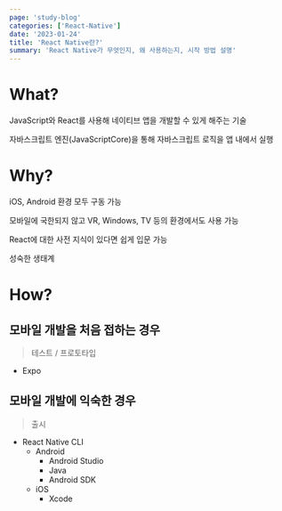 ```yaml
---
page: 'study-blog'
categories: ['React-Native']
date: '2023-01-24'
title: 'React Native란?'
summary: 'React Native가 무엇인지, 왜 사용하는지, 시작 방법 설명'
---
```


# What?

JavaScript와 React를 사용해 네이티브 앱을 개발할 수 있게 해주는 기술

자바스크립트 엔진(JavaScriptCore)을 통해 자바스크립트 로직을 앱 내에서 실행

# Why?

iOS, Android 환경 모두 구동 가능

모바일에 국한되지 않고 VR, Windows, TV 등의 환경에서도 사용 가능

React에 대한 사전 지식이 있다면 쉽게 입문 가능

성숙한 생태계

# How?

## 모바일 개발을 처음 접하는 경우

> 테스트 / 프로토타입

- Expo

## 모바일 개발에 익숙한 경우

> 출시

- React Native CLI
  - Android
    - Android Studio
    - Java
    - Android SDK
  - iOS
    - Xcode
